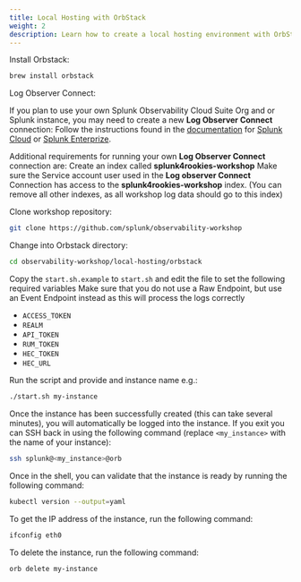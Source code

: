 ```yaml
---
title: Local Hosting with OrbStack
weight: 2
description: Learn how to create a local hosting environment with OrbStack - Mac (Apple Silicon)
---
```


Install Orbstack:

``` bash
brew install orbstack
```

Log Observer Connect:

If you plan to use your own Splunk Observability Cloud Suite Org and or Splunk instance, you may need to create a new **Log Observer Connect** connection:
Follow the instructions found in the [documentation](https://docs.splunk.com/observability/en/logs/lo-connect-landing.html) for [Splunk Cloud](https://docs.splunk.com/observability/en/logs/scp.html#logs-scp) or [Splunk Enterprize](https://docs.splunk.com/observability/en/logs/set-up-logconnect.html).

Additional requirements for running your own **Log Observer Connect** connection are:
Create an index called **splunk4rookies-workshop**
Make sure the Service account user used in the **Log observer Connect** Connection has access to the **splunk4rookies-workshop** index. (You can remove all other indexes, as all workshop log data should go to this index)

Clone workshop repository:

``` bash
git clone https://github.com/splunk/observability-workshop
```

Change into Orbstack directory:

```bash
cd observability-workshop/local-hosting/orbstack
```

Copy the `start.sh.example` to `start.sh` and edit the file to set the following required variables
Make sure  that you do not use a Raw Endpoint, but use an Event Endpoint instead as this will process the logs correctly

- `ACCESS_TOKEN`
- `REALM`
- `API_TOKEN`
- `RUM_TOKEN`
- `HEC_TOKEN`
- `HEC_URL`

Run the script and provide and instance name e.g.:

``` bash
./start.sh my-instance
```

Once the instance has been successfully created (this can take several minutes), you will automatically be logged into the instance. If you exit you can SSH back in using the following command (replace `<my_instance>` with the name of your instance):

```bash
ssh splunk@<my_instance>@orb
```

Once in the shell, you can validate that the instance is ready by running the following command:

```bash
kubectl version --output=yaml
```

To get the IP address of the instance, run the following command:

```bash
ifconfig eth0
```

To delete the instance, run the following command:

```bash
orb delete my-instance
```
